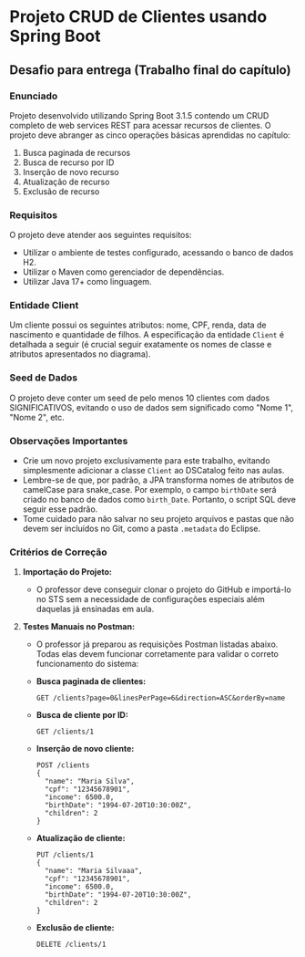 # Projeto CRUD de Clientes usando Spring Boot

## Desafio para entrega (Trabalho final do capítulo)

### Enunciado

Projeto desenvolvido utilizando Spring Boot 3.1.5 contendo um CRUD completo de web services REST para acessar recursos de clientes. O projeto deve abranger as cinco operações básicas aprendidas no capítulo:

1. Busca paginada de recursos
2. Busca de recurso por ID
3. Inserção de novo recurso
4. Atualização de recurso
5. Exclusão de recurso

### Requisitos

O projeto deve atender aos seguintes requisitos:

- Utilizar o ambiente de testes configurado, acessando o banco de dados H2.
- Utilizar o Maven como gerenciador de dependências.
- Utilizar Java 17+ como linguagem.

### Entidade Client

Um cliente possui os seguintes atributos: nome, CPF, renda, data de nascimento e quantidade de filhos. A especificação da entidade `Client` é detalhada a seguir (é crucial seguir exatamente os nomes de classe e atributos apresentados no diagrama).

### Seed de Dados

O projeto deve conter um seed de pelo menos 10 clientes com dados SIGNIFICATIVOS, evitando o uso de dados sem significado como "Nome 1", "Nome 2", etc.

### Observações Importantes

- Crie um novo projeto exclusivamente para este trabalho, evitando simplesmente adicionar a classe `Client` ao DSCatalog feito nas aulas.
- Lembre-se de que, por padrão, a JPA transforma nomes de atributos de camelCase para snake_case. Por exemplo, o campo `birthDate` será criado no banco de dados como `birth_Date`. Portanto, o script SQL deve seguir esse padrão.
- Tome cuidado para não salvar no seu projeto arquivos e pastas que não devem ser incluídos no Git, como a pasta `.metadata` do Eclipse.

### Critérios de Correção

1. **Importação do Projeto:**
   - O professor deve conseguir clonar o projeto do GitHub e importá-lo no STS sem a necessidade de configurações especiais além daquelas já ensinadas em aula.

2. **Testes Manuais no Postman:**
   - O professor já preparou as requisições Postman listadas abaixo. Todas elas devem funcionar corretamente para validar o correto funcionamento do sistema:

   - **Busca paginada de clientes:**
     ```
     GET /clients?page=0&linesPerPage=6&direction=ASC&orderBy=name
     ```

   - **Busca de cliente por ID:**
     ```
     GET /clients/1
     ```

   - **Inserção de novo cliente:**
     ```
     POST /clients
     {
       "name": "Maria Silva",
       "cpf": "12345678901",
       "income": 6500.0,
       "birthDate": "1994-07-20T10:30:00Z",
       "children": 2
     }
     ```

   - **Atualização de cliente:**
     ```
     PUT /clients/1
     {
       "name": "Maria Silvaaa",
       "cpf": "12345678901",
       "income": 6500.0,
       "birthDate": "1994-07-20T10:30:00Z",
       "children": 2
     }
     ```

   - **Exclusão de cliente:**
     ```
     DELETE /clients/1
     ```
